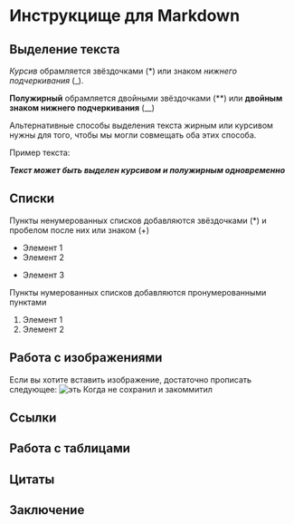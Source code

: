 # Инструкцище для Markdown

## Выделение текста

*Курсив* обрамляется звёздочками (*) или знаком _нижнего подчеркивания_ (_). 

**Полужирный** обрамляется двойными звёздочками (**) или __двойным знаком нижнего подчеркивания__ (__)

Альтернативные способы выделения текста жирным или курсивом нужны для того, чтобы мы могли совмещать оба этих способа.

Пример текста:

*__Текст может быть выделен курсивом и полужирным одновременно__*



## Списки

Пункты ненумерованных списков добавляются звёздочками (*) и пробелом после них или знаком (+)

* Элемент 1
* Элемент 2
+ Элемент 3

Пункты нумерованных списков добавляются пронумерованными пунктами

1. Элемент 1
2. Элемент 2

## Работа с изображениями

Если вы хотите вставить изображение, достаточно прописать следующее: ![эть](i.webp)
Когда не сохранил и закоммитил

## Ссылки

## Работа с таблицами

## Цитаты

## Заключение